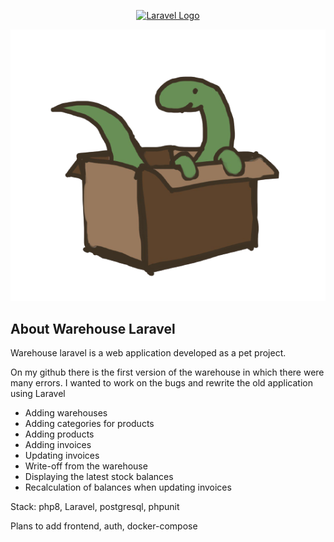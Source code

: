 <p align="center"><a href="https://laravel.com" target="_blank"><img src="https://raw.githubusercontent.com/laravel/art/master/logo-lockup/5%20SVG/2%20CMYK/1%20Full%20Color/laravel-logolockup-cmyk-red.svg" width="200" alt="Laravel Logo"></a></p>

![](public/warehouse-logo.png)


## About Warehouse Laravel

Warehouse laravel is a web application developed as a pet project.

On my github there is the first version of the warehouse in which there were many errors.
I wanted to work on the bugs and rewrite the old application using Laravel

- Adding warehouses
- Adding categories for products
- Adding products
- Adding invoices
- Updating invoices
- Write-off from the warehouse
- Displaying the latest stock balances
- Recalculation of balances when updating invoices

Stack: php8, Laravel, postgresql, phpunit

Plans to add frontend, auth, docker-compose
